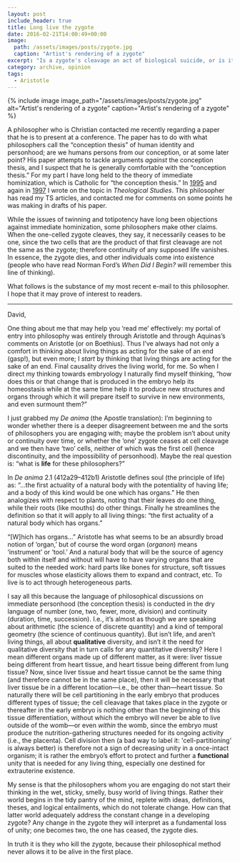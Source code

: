 ```yaml
---
layout: post
include_header: true
title: Long live the zygote
date: 2016-02-21T14:00:49+00:00
image:
  path: /assets/images/posts/zygote.jpg
  caption: "Artist's rendering of a zygote"
excerpt: "Is a zygote's cleavage an act of biological suicide, or is it just another day for a living thing?"
category: archive, opinion
tags:
  - Aristotle
---
```

{% include image image_path="/assets/images/posts/zygote.jpg" alt="Artist's rendering of a zygote" caption="Artist's rendering of a zygote" %}

A philosopher who is Christian contacted me recently regarding a paper that he is to present at a conference. The paper has to do with what philosophers call the “conception thesis” of human identity and personhood; are we humans persons from our conception, or at some later point? His paper attempts to tackle arguments _against_ the conception thesis, and I suspect that he is generally comfortable with the “conception thesis.” For my part I have long held to the theory of immediate hominization, which is Catholic for “the conception thesis.” In [1995](http://cdn.theologicalstudies.net/56/56.4/56.4.7.pdf) and again in [1997](http://cdn.theologicalstudies.net/58/58.4/58.4.6.pdf) I wrote on the topic in _Theological Studies_. This philosopher has read my TS articles, and contacted me for comments on some points he was making in drafts of his paper.

While the issues of twinning and totipotency have long been objections against immediate hominization, some philosophers make other claims. When the one-celled zygote cleaves, they say, it necessarily ceases to be one, since the two cells that are the product of that first cleavage are not the same as the zygote; therefore continuity of any supposed life vanishes. In essence, the zygote dies, and other individuals come into existence (people who have read Norman Ford’s _When Did I Begin?_ will remember this line of thinking).

What follows is the substance of my most recent e-mail to this philosopher. I hope that it may prove of interest to readers.

* * *

David,

One thing about me that may help you ‘read me’ effectively: my portal of entry into philosophy was entirely through Aristotle and through Aquinas’s comments on Aristotle (or on Boethius). Thus I’ve always had not only a comfort in thinking about living things as acting for the sake of an end (gasp!), but even more; I _start_ by thinking that living things are acting for the sake of an end. Final causality drives the living world, for me. So when I direct my thinking towards embryology I naturally find myself thinking, “how does this or that change that is produced in the embryo help its homeostasis while at the same time help it to produce new structures and organs through which it will prepare itself to survive in new environments, and even surmount them?”

I just grabbed my _De anima_ (the Apostle translation): I’m beginning to wonder whether there is a deeper disagreement between me and the sorts of philosophers you are engaging with; maybe the problem isn’t about unity or continuity over time, or whether the ‘one’ zygote ceases at cell cleavage and we then have ‘two’ cells, neither of which was the first cell (hence discontinuity, and the impossibility of personhood). Maybe the real question is: “what is **life** for these philosophers?”

In _De anima_ 2.1 (412a29–412b1) Aristotle defines soul (the principle of life) as: “…the first actuality of a natural body with the potentiality of having life; and a body of this kind would be one which has organs.” He then analogizes with respect to plants, noting that their leaves do one thing, while their roots (like mouths) do other things. Finally he streamlines the definition so that it will apply to all living things: “the first actuality of a natural body which has organs.”

“[W]hich has organs…” Aristotle has what seems to be an absurdly broad notion of ‘organ,’ but of course the word organ (_organon_) means ‘instrument’ or ‘tool.’ And a natural body that will be the source of agency both within itself and without will have to have varying organs that are suited to the needed work: hard parts like bones for structure, soft tissues for muscles whose elasticity allows them to expand and contract, etc. To live is to act through heterogeneous parts.

I say all this because the language of philosophical discussions on immediate personhood (the conception thesis) is conducted in the dry language of number (one, two, fewer, more, division) and continuity (duration, time, succession). I.e., it’s almost as though we are speaking about arithmetic (the science of discrete quantity) and a kind of temporal geometry (the science of continuous quantity). But isn’t life, and aren’t living things, all about **qualitative** diversity, and isn’t it the need for qualitative diversity that in turn calls for any quantitative diversity? Here I mean different organs made up of different matter, as it were: liver tissue being different from heart tissue, and heart tissue being different from lung tissue? Now, since liver tissue and heart tissue cannot be the same thing (and therefore cannot be in the same place), then it will be necessary that liver tissue be in a different location—i.e., be other than—heart tissue. So naturally there will be cell partitioning in the early embryo that produces different types of tissue; the cell cleavage that takes place in the zygote or thereafter in the early embryo is nothing other than the beginning of this tissue differentiation, without which the embryo will never be able to live outside of the womb—or even _within_ the womb, since the embryo must produce the nutrition-gathering structures needed for its ongoing activity (i.e., the placenta). Cell division then (a bad way to label it: 'cell-partitioning' is always better) is therefore not a sign of decreasing unity in a once-intact organism; it is rather the embryo’s effort to protect and further a **functional** unity that is needed for any living thing, especially one destined for extrauterine existence.

My sense is that the philosophers whom you are engaging do not start their thinking in the wet, sticky, smelly, busy world of living things. Rather their world begins in the tidy pantry of the mind, replete with ideas, definitions, theses, and logical entailments, which do not tolerate change. How can that latter world adequately address the constant change in a developing zygote? Any change in the zygote they will interpret as a fundamental loss of unity; one becomes two, the one has ceased, the zygote dies.

In truth it is they who kill the zygote, because their philosophical method never allows it to be alive in the first place.
